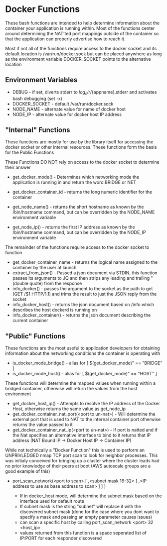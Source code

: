 # Docker Functions

These bash functions are intended to help determine information about the container your application is running within. Most of the functions center around determining the NAT'ted port mappings outside of the container so that the application can properly advertise how to reach it.

Most if not all of the functions require access to the docker socket and its default location is /var/run/docker.sock but can be placed anywhere as long as the environment variable DOCKER_SOCKET points to the alternative location

## Environment Variables

* DEBUG - if set, diverts stderr to ${log_dir}/${appname}.stderr and activates bash debugging (set -x)
* DOCKER_SOCKET - default /var/run/docker.sock
* NODE_NAME - alternate value for name of docker host
* NODE_IP - alternate value for docker host IP address

## "Internal" Functions

These functions are mostly for use by the library itself for accessing the docker socket or other internal resources. These functions form the basis for the Public Functions

These Functions DO NOT rely on access to the docker socket to determine their answer

* get_docker_mode() - Determines which networking mode the application is running in and return the word BRIDGE or NET
* get_docker_container_id - returns the long numeric identifier for the container

* get_node_name() - returns the short hostname as known by the /bin/hostname command, but can be overridden by the NODE_NAME environment variable
* get_node_ip() - returns the first IP address as known by the /bin/hostname command, but can be overridden by the NODE_IP environment variable


The remainder of the functions require access to the docker socket to function

* get_docker_container_name - returns the logical name assigned to the container by the user at launch
* extract_from_json() - Passed a json document via STDIN, this function passes its arguments to JQ and then strips any leading and trailing " (double quote) from the response
* info_docker() - passes the argument to the socket as the path to get (GET /$1 HTTP/1.1) and trims the result to just the JSON reply from the socket
* info_docker_host() - returns the json document based on /info which describes the host dockerd is running on
* info_docker_container() - returns the json document describing the current container

## "Public" Functions

These functions are the most useful to application developers for obtaining information about the networking conditions the container is operating with

* is_docker_mode_bridge() - alias for [ $(get_docker_mode)" == "BRIDGE" ]
* is_docker_mode_host() - alias for [ $(get_docker_mode)" == "HOST" ]

These functions will determine the mapped values when running within a bridged container, otherwise will return the values from the host environment

* get_docker_host_ip() - Attempts to resolve the IP address of the Docker Host, otherwise returns the same value as get_node_ip
* get_docker_container_nat_port(&lt;port to un-nat&gt;) - Will determine the external port that is used to NAT to the internal container port otherwise returns the value passed to it
* get_docker_container_nat_ip(&lt;port to un-nat&gt;) - If port is natted and if the Nat specifies an alternative interface to bind to it returns that IP address (NAT Bound IP -> Docker Host IP -> Container IP)

While not technically a "Docker Function" this is used to perform an UNPRIVLEDGED nmap TCP port scan to look for neighbor processes. This was initialy conceived for bringing up a cluster where the cluster leads had no prior knowledge of their peers at boot (AWS autoscale groups are a good example of this)
 
* port_scan_network(&lt;port to scan&gt; [ ,&lt;subnet mask 16-32&gt; [ ,&lt;IP address to use as base address to scan&gt; ] ] )

  - If in docker_host mode, will determine the subnet mask based on the interface used for default route
  - If subnet mask is the string "subnet" will replace it with the discovered subnet mask (done for the case where you dont want to specify a mask and passing an empty parameter causes issues)
  - can scan a specific host by calling port_scan_network &lt;port&gt; 32 &lt;host_ip&gt;
  - values returned from this function is a space seperated list of IP:PORT for each responder discovered
	
